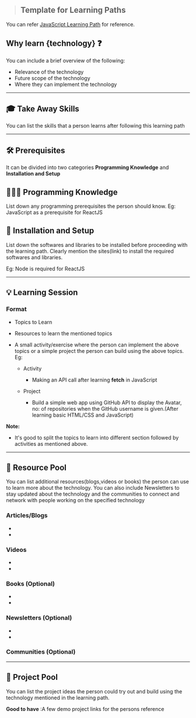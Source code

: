 > ## Template for Learning Paths
You can refer [JavaScript Learning Path](https://github.com/tinkerhub/maker-station/blob/main/Web%20Dev/Backend/Languages/JavaScript.md) for reference.

## Why learn {technology} ❓

You can include a brief overview of the following:

- Relevance of the technology
- Future scope of the technology
- Where they can implement the technology
---
## 🎓 Take Away Skills

You can list the skills that a person learns after following this learning path

---
## 🛠️ Prerequisites

 It can be divided into two categories **Programming Knowledge** and **Installation and Setup**

## 🧑🏻‍💻 Programming Knowledge 

List down any programming prerequisites the person should know.
Eg: JavaScript as a prerequisite for ReactJS

## 📲 Installation and Setup

List down the softwares and libraries to be installed before proceeding with the learning path. Clearly mention the sites(link) to install the required softwares and libraries.

Eg: Node is required for ReactJS

---

## 💡 Learning Session

### Format
- Topics to Learn
- Resources to learn the mentioned topics
- A small activity/exercise where the person can implement the above topics or a simple project the person can build using the above topics. Eg:
    
    - Activity
    
        - Making an API call after learning **fetch** in JavaScript
    - Project

        - Build a simple web app using GitHub API to display the Avatar, no: of repositories when the GitHub username is given.(After learning basic HTML/CSS and JavaScript)

**Note:**

- It's good to split the topics to learn into different section followed by activities as mentioned above.

---
## 🔖 Resource Pool

You can list additional resources(blogs,videos or books) the person can use to learn more about the technology. You can also include Newsletters to stay updated about  the technology and the communities to connect and network with people working on the specified technology

### Articles/Blogs
-
-

### Videos
-
-

### Books (Optional)
-
-

### Newsletters (Optional)
-
-

### Communities (Optional)

---
## 🚀 Project Pool

You can list the project ideas the person could try out and build using the technology mentioned in the learning path.

**Good to have** :A few demo project links for the persons reference




